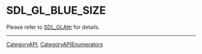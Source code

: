 # SDL_GL_BLUE_SIZE

Please refer to [SDL_GLAttr](SDL_GLAttr) for details.

----
[CategoryAPI](CategoryAPI), [CategoryAPIEnumerators](CategoryAPIEnumerators)

